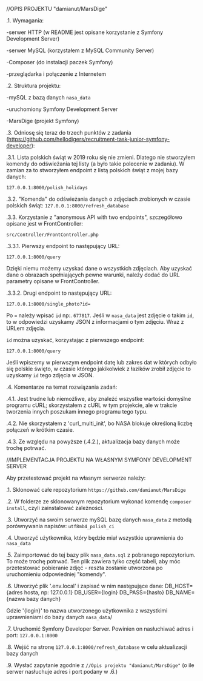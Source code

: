 //OPIS PROJEKTU "damianut/MarsDige"

.1. Wymagania:

-serwer HTTP (w README jest opisane korzystanie z Symfony Development Server)

-serwer MySQL (korzystałem z MySQL Community Server)

-Composer (do instalacji paczek Symfony)

-przeglądarka i połączenie z Internetem


.2. Struktura projektu:

-mySQL z bazą danych `nasa_data`

-uruchomiony Symfony Development Server

-MarsDige (projekt Symfony)


.3. Odniosę się teraz do trzech punktów z zadania 
(https://github.com/hellodigers/recruitment-task-junior-symfony-developer):


.3.1. Lista polskich świąt w 2019 roku się nie zmieni.  Dlatego nie stworzyłem
komendy do odświeżania tej listy (a było takie polecenie w zadaniu). 
W zamian za to stworzyłem endpoint z listą polskich świąt z mojej bazy danych:

`127.0.0.1:8000/polish_holidays`


.3.2. "Komenda" do odświeżania danych o zdjęciach 
zrobionych w czasie polskich świąt: 
`127.0.0.1:8000/refresh_database`


.3.3. Korzystanie z "anonymous API with two endpoints",
szczegółowo opisane jest w FrontController:

`src/Controller/FrontController.php`


.3.3.1. Pierwszy endpoint to następujący URL:

`127.0.0.1:8000/query`

Dzięki niemu możemy uzyskać dane o wszystkich zdjęciach.
Aby uzyskać dane o obrazach spełniających pewne warunki,
należy dodać do URL parametry opisane w FrontController.


.3.3.2. Drugi endpoint to następujący URL:

`127.0.0.1:8000/single_photo?id=`

Po `=` należy wpisać `id` np:. `677817`.
Jeśli w `nasa_data` jest zdjęcie o takim `id`, to w odpowiedzi uzyskamy JSON
z informacjami o tym zdjęciu. Wraz z URLem zdjęcia.

`id` można uzyskać, korzystając z pierwszego endpoint:

`127.0.0.1:8000/query`

Jeśli wpiszemy w pierwszym endpoint datę lub zakres dat w których
odbyło się polskie święto, w czasie którego jakikolwiek z łazików zrobił zdjęcie
to uzyskamy `id` tego zdjęcia w JSON.


.4. Komentarze na temat rozwiązania zadań:


.4.1. Jest trudne lub niemożliwe, aby znaleźć wszystke wartości domyślne
programu cURL; skorzystałem z cURL w tym projekcie, ale w trakcie tworzenia
innych poszukam innego programu tego typu.


.4.2. Nie skorzystałem z 'curl_multi_init', bo NASA blokuje określoną liczbę
połączeń w krótkim czasie.


.4.3. Ze względu na powyższe (.4.2.), aktualizacja bazy danych może trochę
potrwać.


//IMPLEMENTACJA PROJEKTU NA WŁASNYM SYMFONY DEVELOPMENT SERVER

Aby przetestować projekt na własnym serwerze należy:

.1. Sklonować całe repozytorium `https://github.com/damianut/MarsDige`

.2. W folderze ze sklonowanym repozytorium wykonać komendę `composer install`,
czyli zainstalować zależności.

.3. Utworzyć na swoim serwerze mySQL bazę danych `nasa_data` z metodą
porównywania napisów: `utf8mb4_polish_ci`

.4. Utworzyć użytkownika, który będzie miał wszystkie uprawnienia do `nasa_data`

.5. Zaimportować do tej bazy plik `nasa_data.sql` z pobranego repozytorium.
To może trochę potrwać.
Ten plik zawiera tylko część tabeli, aby móc przetestować pobieranie zdjęć - 
reszta zostanie utworzona po uruchomieniu odpowiedniej "komendy".

.6. Utworzyć plik '.env.local' i zapisać w nim następujące dane:
DB_HOST={adres hosta, np: 127.0.0.1}
DB_USER={login}
DB_PASS={hasło}
DB_NAME={nazwa bazy danych}

Gdzie '{login}' to nazwa utworzonego użytkownika z wszystkimi uprawnieniami
do bazy danych `nasa_data`/
  
.7. Uruchomić Symfony Developer Server. Powinien on nasłuchiwać adres i port:
`127.0.0.1:8000`
 
.8. Wejść na stronę `127.0.0.1:8000/refresh_database` w celu aktualizacji
bazy danych

.9. Wysłać zapytanie zgodnie z `//Opis projektu "damianut/MarsDige"`
(o ile serwer nasłuchuje adres i port podany w .6.)
